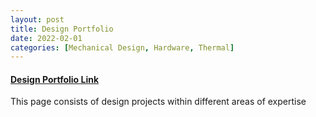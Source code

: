 ```yaml
---
layout: post
title: Design Portfolio
date: 2022-02-01
categories: [Mechanical Design, Hardware, Thermal]
---
```


#### [Design Portfolio Link](https://jeongwoongc.wixsite.com/portfolio)

This page consists of design projects within different areas of expertise


